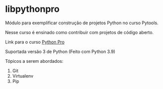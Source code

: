 # libpythonpro
Módulo para exemplificar construção de projetos Python no curso Pytools.

Nesse curso é ensinado como contribuir com projetos de código aberto.

Link para o curso [Python Pro](https://www.python.pro.br/)

Suportada versão 3 de Python (Feito com Python 3.9)

Tópicos a serem abordados:
 1. Git
 2. Virtualenv
 3. Pip
